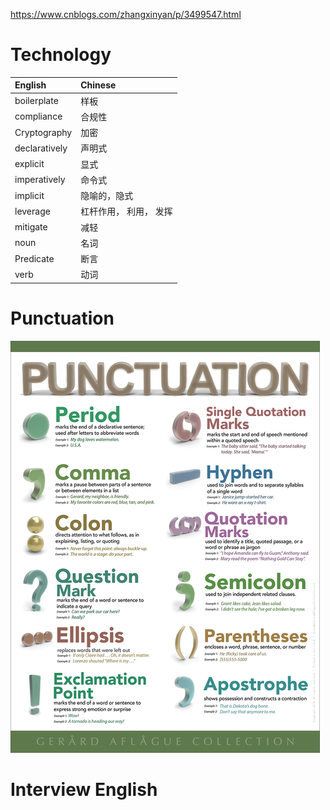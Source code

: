 https://www.cnblogs.com/zhangxinyan/p/3499547.html

# Technology

| English  | Chinese   |
| :--- | :-------------------------- |
| boilerplate| 样板 |
| compliance| 合规性 |
| Cryptography | 加密 |
| declaratively | 声明式 |
| explicit| 显式  |
| imperatively | 命令式 |
| implicit | 隐喻的，隐式 |
| leverage | 杠杆作用， 利用， 发挥 |
| mitigate | 减轻 |
| noun | 名词 |
| Predicate | 断言 |
| verb | 动词 |

# Punctuation
![Punctuation](images/punctuation_poster.png)


# Interview English